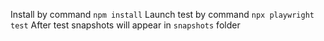 Install by command `npm install`
Launch test by command `npx playwright test`
After test snapshots will appear in `snapshots` folder